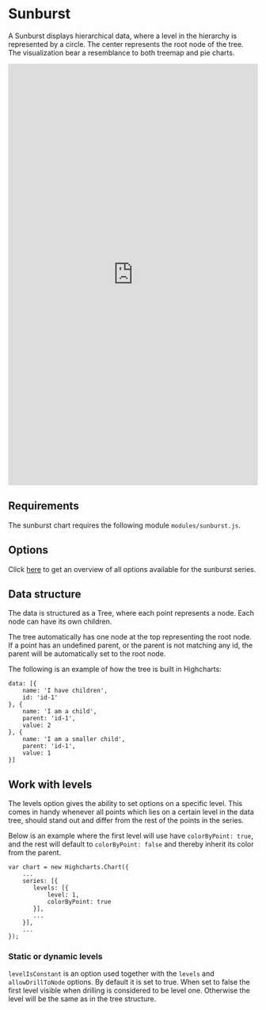 # Sunburst

A Sunburst displays hierarchical data, where a level in the hierarchy is represented by a circle. The center represents the root node of the tree. The visualization bear a resemblance to both treemap and pie charts.

<iframe style="width: 100%; height: 850px; border: none;" src=https://www.highcharts.com/samples/embed/highcharts/demo/sunburst allow="fullscreen"></iframe>

## Requirements

The sunburst chart requires the following module `modules/sunburst.js`.

## Options

Click [here](https://api.highcharts.com/highcharts/plotOptions.sunburst) to get an overview of all options available for the sunburst series.

## Data structure

The data is structured as a Tree, where each point represents a node. Each node can have its own children.

The tree automatically has one node at the top representing the root node. If a point has an undefined parent, or the parent is not matching any id, the parent will be automatically set to the root node.

The following is an example of how the tree is built in Highcharts:

    data: [{
        name: 'I have children',
        id: 'id-1'
    }, {
        name: 'I am a child',
        parent: 'id-1',
        value: 2
    }, {
        name: 'I am a smaller child',
        parent: 'id-1',
        value: 1
    }]

## Work with levels

The levels option gives the ability to set options on a specific level. This comes in handy whenever all points which lies on a certain level in the data tree, should stand out and differ from the rest of the points in the series.

Below is an example where the first level will use have `colorByPoint: true`, and the rest will default to `colorByPoint: false` and thereby inherit its color from the parent.

    var chart = new Highcharts.Chart({
        ...
        series: [{
           levels: [{
               level: 1,
               colorByPoint: true
           }],
           ...
        }],
        ...
    });

### Static or dynamic levels

`levelIsConstant` is an option used together with the `levels` and `allowDrillToNode` options. By default it is set to true. When set to false the first level visible when drilling is considered to be level one. Otherwise the level will be the same as in the tree structure.
